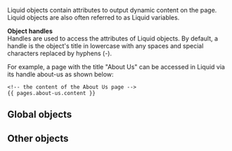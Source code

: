 Liquid objects contain attributes to output dynamic content on the page.  
Liquid objects are also often referred to as Liquid variables.  

**Object handles**  
Handles are used to access the attributes of Liquid objects. By default, a handle is the object's title in lowercase with any spaces and special characters replaced by hyphens (-).

For example, a page with the title "About Us" can be accessed in Liquid via its handle about-us as shown below:  
```
<!-- the content of the About Us page -->  
{{ pages.about-us.content }}  
```


## Global objects
## Other objects
